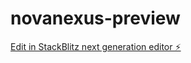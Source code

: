 # novanexus-preview

[Edit in StackBlitz next generation editor ⚡️](https://stackblitz.com/~/github.com/OceanicRavi/novanexus-preview)